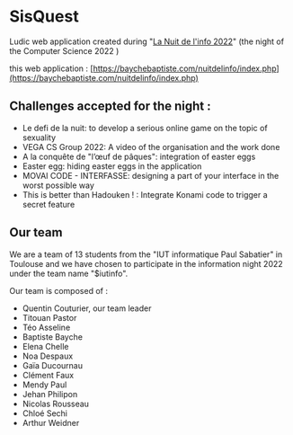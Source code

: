 # SisQuest

Ludic web application created during "[La Nuit de l'info 2022](https://www.nuitdelinfo.com/)" (the night of the Computer Science 2022 )

this web application : [https://baychebaptiste.com/nuitdelinfo/index.php](https://baychebaptiste.com/nuitdelinfo/index.php)

## Challenges accepted for the night :
- Le defi de la nuit: to develop
a serious online game on the topic of sexuality
- VEGA CS Group 2022: A video of the organisation and the work done
- A la conquête de "l’œuf de pâques": integration of easter eggs
- Easter egg: hiding easter eggs in the application
- MOVAI CODE - INTERFASSE: designing a part of your interface in the worst possible way
- This is better than Hadouken ! : Integrate Konami code to trigger a secret feature

## Our team

We are a team of 13 students from the "IUT informatique Paul Sabatier" in Toulouse and we have chosen to participate in the information night 2022 under the team name "$iutinfo".

Our team is composed of :
- Quentin Couturier, our team leader
- Titouan Pastor
- Téo Asseline
- Baptiste Bayche
- Elena Chelle
- Noa Despaux
- Gaïa Ducournau
- Clément Faux
- Mendy Paul
- Jehan Philipon
- Nicolas Rousseau
- Chloé Sechi
- Arthur Weidner
